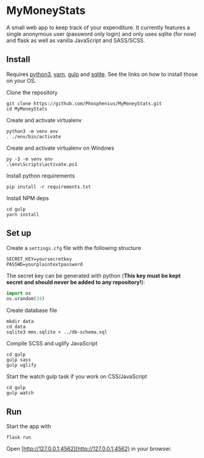 # MyMoneyStats
A small web app to keep track of your expenditure. It currently features a single anonymous user (password only login) and only uses sqlite (for now) and flask as 
well as vanilla JavaScript and SASS/SCSS.

## Install
Requires [python3](https://www.python.org/downloads/), [yarn](https://yarnpkg.com/lang/en/docs/install/), [gulp](https://gulpjs.com/) and [sqlite](https://www.sqlite.org/download.html).
See the links on how to install those on your OS.

Clone the repository
```
git clone https://github.com/Phosphenius/MyMoneyStats.git
cd MyMoneyStats
```
Create and activate virtualenv
```
python3 -m venv env
. ./env/bin/activate
```
Create and activate virtualenv on Windows
```
py -3 -m venv env
.\env\Scripts\activate.ps1
```
Install python requirements
```
pip install -r requirements.txt
```
Install NPM deps
```
cd gulp
yarn install
```
## Set up
Create a `settings.cfg` file with the following structure
```
SECRET_KEY=yoursecretkey
PASSWD=yourplaintextpassword
```
The secret key can be generated with python (__This key must be kept secret and should never be added to any repository!__):
```python
import os
os.urandom(24)
```
Create database file
```
mkdir data
cd data
sqlite3 mms.sqlite < ../db-schema.sql
```
Compile SCSS and uglify JavaScript
```
cd gulp
gulp sass
gulp uglify
```
Start the watch gulp task if you work on CSS/JavaScript
```
cd gulp
gulp watch
```
## Run
Start the app with
```
flask run
```
Open [http://127.0.0.1:4562](http://127.0.0.1:4562) in your browser.
